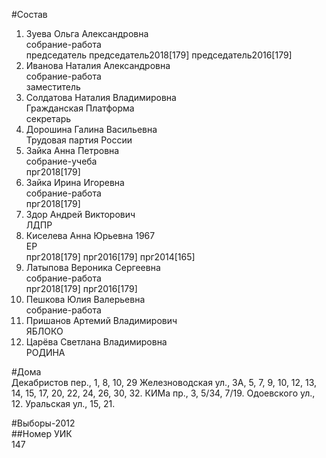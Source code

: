 #Состав  
1. Зуева Ольга Александровна  
    собрание-работа  
    председатель председатель2018[179] председатель2016[179]  
2. Иванова Наталия Александровна  
    собрание-работа  
    заместитель  
3. Солдатова Наталия Владимировна  
    Гражданская Платформа  
    секретарь  
4. Дорошина Галина Васильевна  
    Трудовая партия России  
5. Зайка Анна Петровна  
    собрание-учеба  
    прг2018[179]  
6. Зайка Ирина Игоревна  
    собрание-работа  
    прг2018[179]  
7. Здор Андрей Викторович  
    ЛДПР  
8. Киселева Анна Юрьевна 1967  
    ЕР  
    прг2018[179] прг2016[179] прг2014[165]  
9. Латыпова Вероника Сергеевна  
    собрание-работа  
    прг2018[179] прг2016[179]  
10. Пешкова Юлия Валерьевна  
    собрание-работа  
11. Пришанов Артемий Владимирович  
    ЯБЛОКО  
12. Царёва Светлана Владимировна  
    РОДИНА  
  
#Дома  
Декабристов пер.,     1, 8, 10, 29 Железноводская ул.,     3А, 5, 7, 9, 10, 12, 13, 14, 15, 17, 20, 22, 24, 26, 30, 32. КИМа пр.,     3, 5/34, 7/19. Одоевского ул.,   12. Уральская ул.,     15, 21.  
  
#Выборы-2012  
##Номер УИК  
147  
